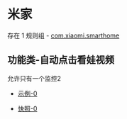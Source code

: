 # 米家

存在 1 规则组 - [com.xiaomi.smarthome](/src/apps/com.xiaomi.smarthome.ts)

## 功能类-自动点击看娃视频

允许只有一个监控2

- [示例-0](https://m.gkd.li/81805625/50995a63-ded4-42fc-a642-8c35206e8dd4)

- [快照-0](https://i.gkd.li/i/14413607)
